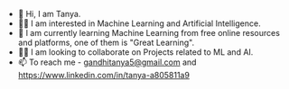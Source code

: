 - 👋 Hi, I am Tanya.
- 👩‍💻 I am interested in Machine Learning and Artificial Intelligence.
- 🌱 I am currently learning Machine Learning from free online resources and platforms, one of them is "Great Learning".
- 🕵️‍♀️ I am looking to collaborate on Projects related to ML and AI.
- 📫 To reach me - gandhitanya5@gmail.com and https://www.linkedin.com/in/tanya-a805811a9

<!---
Tanya00001/Tanya00001 is a ✨ special ✨ repository because its `README.md` (this file) appears on your GitHub profile.
You can click the Preview link to take a look at your changes.
--->
